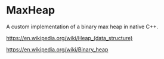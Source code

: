 # MaxHeap
A custom implementation of a binary max heap in native C++.

https://en.wikipedia.org/wiki/Heap_(data_structure)

https://en.wikipedia.org/wiki/Binary_heap
